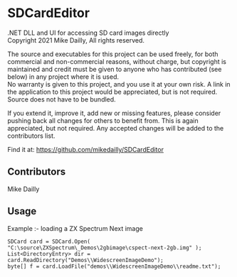 # SDCardEditor
.NET DLL and UI for accessing SD card images directly  
Copyright 2021 Mike Dailly, All rights reserved.

The source and executables for this project can be used freely, for both commercial and non-commercial reasons, without charge, but copyright is maintained and credit must be given to anyone who has contributed (see below) in any project where it is used.  
No warranty is given to this project, and you use it at your own risk. A link in the application to this project would be appreciated, but is not required. Source does not have to be bundled.  

If you extend it, improve it, add new or missing features, please consider pushing back all changes for others to benefit from. This is again appreciated, but not required. Any accepted changes will be added to the contributors list.

Find it at: https://github.com/mikedailly/SDCardEditor

Contributors
------------
Mike Dailly


Usage
-----

Example :- loading a ZX Spectrum Next image  

	SDCard card = SDCard.Open( "C:\source\ZXSpectrum\_Demos\2gbimage\cspect-next-2gb.img" );  
	List<DirectoryEntry> dir = card.ReadDirectory("Demos\\WidescreenImageDemo");  
	byte[] f = card.LoadFile("demos\\WidescreenImageDemo\\readme.txt");  

